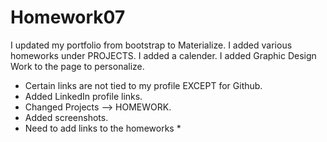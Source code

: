 # Homework07

I updated my portfolio from bootstrap to Materialize.
I added various homeworks under PROJECTS.
I added a calender.
I added Graphic Design Work to the page to personalize.
* Certain links are not tied to my profile EXCEPT for Github.
* Added LinkedIn profile links.
* Changed Projects --> HOMEWORK.
* Added screenshots.
* Need to add links to the homeworks *